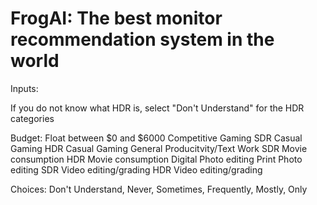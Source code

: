 # FrogAI: The best monitor recommendation system in the world

Inputs:

If you do not know what HDR is, select "Don't Understand" for the HDR categories

Budget: Float between $0 and $6000
Competitive Gaming
SDR Casual Gaming
HDR Casual Gaming
General Producitvity/Text Work 
SDR Movie consumption
HDR Movie consumption
Digital Photo editing
Print Photo editing
SDR Video editing/grading
HDR Video editing/grading

Choices: Don't Understand, Never, Sometimes, Frequently, Mostly, Only